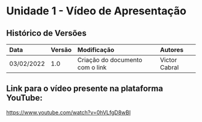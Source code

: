 # Unidade 1 - Vídeo de Apresentação

## Histórico de Versões
|Data|Versão|Modificação|Autores|
|:---|:-----|:----------|:------|
|03/02/2022|1.0|Criação do documento com o link|Victor Cabral|

## Link para o vídeo presente na plataforma YouTube:

https://www.youtube.com/watch?v=0hVLfgD8wBI

